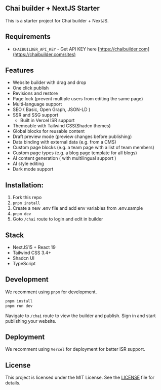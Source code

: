 ## Chai builder + NextJS Starter

This is a starter project for Chai builder + NextJS.

## Requirements

- `CHAIBUILDER_API_KEY` - Get API KEY here [https://chaibuilder.com](https://chaibuilder.com/sites)

## Features

- Website builder with drag and drop
- One click publish
- Revisions and restore
- Page lock (prevent multiple users from editing the same page)
- Multi-language support
- SEO ( Basic, Open Graph, JSON-LD )
- SSR and SSG support
  - Built in Vercel ISR support
- Themeable with Tailwind CSS(Shadcn themes)
- Global blocks for reusable content
- Draft preview mode (preview changes before publishing)
- Data binding with external data (e.g. from a CMS)
- Custom page blocks (e.g. a team page with a list of team members)
- Custom page types (e.g. a blog page template for all blogs)
- AI content generation ( with multilingual support )
- AI style editing
- Dark mode support

## Installation:

1. Fork this repo
2. `pnpm install`
3. Create a new .env file and add env variables from .env.sample
4. `pnpm dev`
5. Goto `/chai` route to login and edit in builder

## Stack

- NextJS15 + React 19
- Tailwind CSS 3.4+
- Shadcn UI
- TypeScript

## Development

We recomment using `pnpm` for development.

```bash
pnpm install
pnpm run dev
```

Navigate to `/chai` route to view the builder and publish. Sign in and start publishing your website.

## Deployment

We recomment using `Vercel` for deployment for better ISR support.

## License

This project is licensed under the MIT License. See the [LICENSE](LICENSE) file for details.

